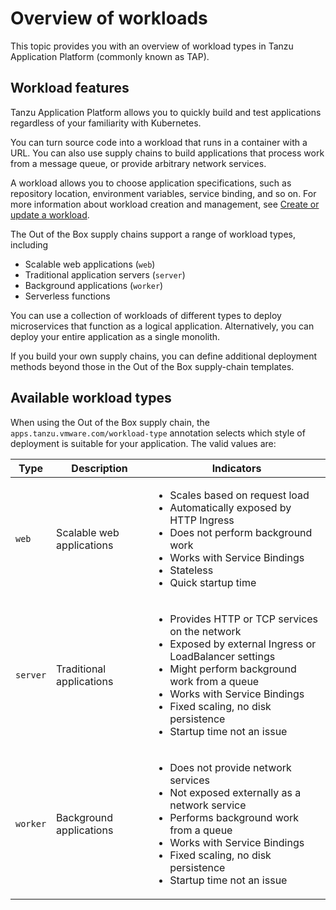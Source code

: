 # Overview of workloads

This topic provides you with an overview of workload types in Tanzu Application Platform
(commonly known as TAP).

## <a id="workload-features"></a> Workload features

Tanzu Application Platform allows you to quickly build and test applications regardless of your
familiarity with Kubernetes.

You can turn source code into a workload that runs in a container with a URL.
You can also use supply chains to build applications that process work from a message queue,
or provide arbitrary network services.

A workload allows you to choose application specifications, such as repository location, environment
variables, service binding, and so on. For more information about workload creation and management,
see [Create or update a workload](../cli-plugins/apps/tutorials/create-update-workload.hbs.md).

The Out of the Box supply chains support a range of workload types, including

- Scalable web applications (`web`)
- Traditional application servers (`server`)
- Background applications (`worker`)
- Serverless functions

You can use a collection of workloads of different types to deploy microservices that function as a
logical application. Alternatively, you can deploy your entire application as a single monolith.

If you build your own supply chains, you can define additional deployment methods beyond those in
the Out of the Box supply-chain templates.

## <a id="types"></a> Available workload types

When using the Out of the Box supply chain, the `apps.tanzu.vmware.com/workload-type` annotation
selects which style of deployment is suitable for your application. The valid values are:

<table>
<thead>
<tr>
  <th>Type</th>
  <th>Description</th>
  <th>Indicators</th>
</tr>
</thead>
<tbody>
<tr>
  <td><code>web<code></td>
  <td>Scalable web applications</td>
  <td>
    <ul>
      <li>Scales based on request load</li>
      <li>Automatically exposed by HTTP Ingress</li>
      <li>Does not perform background work</li>
      <li>Works with Service Bindings</li>
      <li>Stateless</li>
      <li>Quick startup time</li>
    </ul>
  </td>
</tr>
<tr>
  <td><code>server<code></td>
  <td>Traditional applications</td>
  <td>
    <ul>
      <li>Provides HTTP or TCP services on the network</li>
      <li>Exposed by external Ingress or LoadBalancer settings</li>
      <li>Might perform background work from a queue</li>
      <li>Works with Service Bindings</li>
      <li>Fixed scaling, no disk persistence</li>
      <li>Startup time not an issue</li>
    </ul>
  </td>
</tr>
<tr>
  <td><code>worker<code></td>
  <td>Background applications</td>
  <td>
    <ul>
      <li>Does not provide network services</li>
      <li>Not exposed externally as a network service</li>
      <li>Performs background work from a queue</li>
      <li>Works with Service Bindings</li>
      <li>Fixed scaling, no disk persistence</li>
      <li>Startup time not an issue</li>
    </ul>
  </td>
</tr>
</tbody>
</table>